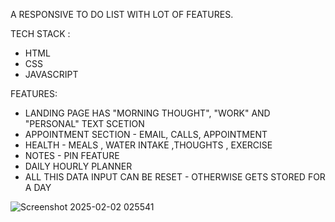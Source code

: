 A RESPONSIVE TO DO LIST WITH LOT OF FEATURES.

TECH STACK :
- HTML
- CSS
- JAVASCRIPT

FEATURES:
- LANDING PAGE HAS "MORNING THOUGHT", "WORK" AND "PERSONAL" TEXT SCETION
- APPOINTMENT SECTION - EMAIL, CALLS, APPOINTMENT
- HEALTH - MEALS , WATER INTAKE ,THOUGHTS , EXERCISE
- NOTES - PIN FEATURE
- DAILY HOURLY PLANNER
- ALL THIS DATA INPUT CAN BE RESET - OTHERWISE GETS STORED FOR A DAY

![Screenshot 2025-02-02 025541](https://github.com/user-attachments/assets/84a66b2b-7d62-41d1-bf40-843ceed18579)
